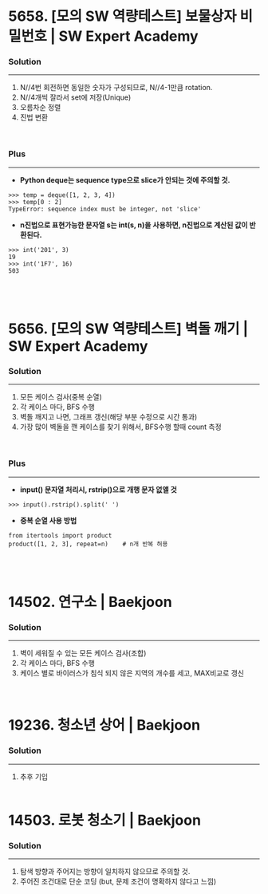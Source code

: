 # 5658. [모의 SW 역량테스트] 보물상자 비밀번호 | SW Expert Academy
### Solution
---
1. N//4번 회전하면 동일한 숫자가 구성되므로, N//4-1만큼 rotation.
2. N//4개씩 잘라서 set에 저장(Unique)
3. 오름차순 정렬
4. 진법 변환   
</br>

### Plus
---
- **Python deque는 sequence type으로 slice가 안되는 것에 주의할 것.**
```
>>> temp = deque([1, 2, 3, 4])
>>> temp[0 : 2]
TypeError: sequence index must be integer, not 'slice'
```   
- **n진법으로 표현가능한 문자열 s는 int(s, n)을 사용하면, n진법으로 계산된 값이 반환된다.**
```
>>> int('201', 3)
19
>>> int('1F7', 16)
503
```   
</br></br>

# 5656. [모의 SW 역량테스트] 벽돌 깨기 | SW Expert Academy
### Solution
---
1. 모든 케이스 검사(중복 순열)
2. 각 케이스 마다, BFS 수행
3. 벽돌 깨지고 나면, 그래프 갱신(해당 부분 수정으로 시간 통과)
4. 가장 많이 벽돌을 깬 케이스를 찾기 위해서, BFS수행 할때 count 측정   
</br>

### Plus
---
- **input() 문자열 처리시, rstrip()으로 개행 문자 없앨 것**
```
>>> input().rstrip().split(' ')
```   
- **중복 순열 사용 방법**
```
from itertools import product
product([1, 2, 3], repeat=n)    # n개 반복 허용
```   
</br></br>

# 14502. 연구소 | Baekjoon
### Solution
---
1. 벽이 세워질 수 있는 모든 케이스 검사(조합)
2. 각 케이스 마다, BFS 수행
3. 케이스 별로 바이러스가 침식 되지 않은 지역의 개수를 세고, MAX비교로 갱신   
</br></br>

# 19236. 청소년 상어 | Baekjoon
### Solution
---
1. 추후 기입
</br></br>

# 14503. 로봇 청소기 | Baekjoon
### Solution
---
1. 탐색 방향과 주어지는 방향이 일치하지 않으므로 주의할 것.
2. 주어진 조건대로 단순 코딩 (but, 문제 조건이 명확하지 않다고 느낌)

